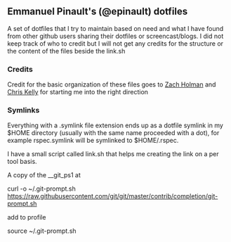 ## Emmanuel Pinault's (@epinault) dotfiles

A set of dotfiles that I try to maintain based on need and what I have found from other github
users sharing their dotfiles or screencast/blogs. I did not keep track of who to credit but I will not get 
any credits for the structure or the content of the files beside the link.sh

### Credits
Credit for the basic organization of these files goes to [Zach
Holman](https://github.com/holman) and [Chris Kelly](https://github.com/amateurhuman) for starting me into the right direction

### Symlinks

Everything with a .symlink file extension ends up as a dotfile symlink in my $HOME
directory (usually with the same name proceeded with a dot), for example
rspec.symlink will be symlinked to $HOME/.rspec. 

I have a small script called link.sh that helps me creating the link on a per tool basis.

A copy of the __git_ps1 at 

curl -o ~/.git-prompt.sh \
    https://raw.githubusercontent.com/git/git/master/contrib/completion/git-prompt.sh


add to profile

source ~/.git-prompt.sh
